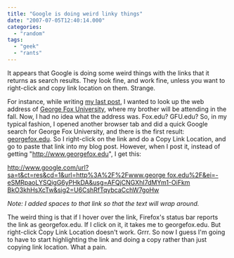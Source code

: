 ```yaml
---
title: "Google is doing weird linky things"
date: "2007-07-05T12:40:14.000"
categories: 
  - "random"
tags: 
  - "geek"
  - "rants"
---
```


It appears that Google is doing some weird things with the links that it returns as search results. They look fine, and work fine, unless you want to right-click and copy link location on them. Strange.

For instance, while writing [my last post](http://www.chrishubbs.com/2007/07/05/what-day-is-it-again/), I wanted to look up the web address of [George Fox University](georgefox.edu), where my brother will be attending in the fall. Now, I had no idea what the address was. Fox.edu? GFU.edu? So, in my typical fashion, I opened another browser tab and did a quick Google search for George Fox University, and there is the first result: [georgefox.edu](http://georgefox.edu). So I right-click on the link and do a Copy Link Location, and go to paste that link into my blog post. However, when I post it, instead of getting "http://www.georgefox.edu", I get this:

[http://www.google.com/url?sa=t&ct=res&cd=1&url=http%3A%2F%2Fwww.george fox.edu%2F&ei=-eSMRpaoLYSQigG6yPHkDA&usg=AFQjCNGXhI7dMYm1-OiFkm BkO3khHsXcTw&sig2=U6CshRfTqybcaCchW7goHw](http://www.google.com/url?sa=t&ct=res&cd=1&url=http%3A%2F%2Fwww.georgefox.edu%2F&ei=-eSMRpaoLYSQigG6yPHkDA&usg=AFQjCNGXhI7dMYm1-OiFkmBkO3khHsXcTw&sig2=U6CshRfTqybcaCchW7goHw)

_Note: I added spaces to that link so that the text will wrap around._

The weird thing is that if I hover over the link, Firefox's status bar reports the link as georgefox.edu. If I click on it, it takes me to georgefox.edu. But right-click Copy Link Location doesn't work. Grrr. So now I guess I'm going to have to start highlighting the link and doing a copy rather than just copying link location. What a pain.
